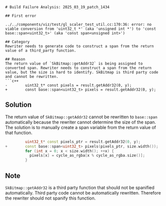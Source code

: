 ```
# Build Failure Analysis: 2025_03_19_patch_1434

## First error

../../components/viz/test/gl_scaler_test_util.cc:170:36: error: no viable conversion from 'uint32_t *' (aka 'unsigned int *') to 'const base::span<uint32_t>' (aka 'const span<unsigned int>')

## Category
Rewriter needs to generate code to construct a span from the return value of a third_party function.

## Reason
The return value of `SkBitmap::getAddr32` is being assigned to converted span. Rewriter needs to construct a span from the return value, but the size is hard to identify. SkBitmap is third party code and cannot be rewritten.
```c++
-        uint32_t* const pixels = result.getAddr32(0, y);
+        const base::span<uint32_t> pixels = result.getAddr32(0, y);
```

## Solution
The return value of `SkBitmap::getAddr32` cannot be rewritten to `base::span` automatically because the rewriter cannot determine the size of the span. The solution is to manually create a span variable from the return value of that function.

```c++
         uint32_t* const pixels_ptr = result.getAddr32(0, y);
+        const base::span<uint32_t> pixels(pixels_ptr, size.width());
         for (int x = 0; x < size.width(); ++x) {
           pixels[x] = cycle_as_rgba[x % cycle_as_rgba.size()];
         }
```

## Note
`SkBitmap::getAddr32` is a third party function that should not be spanified automatically. Third party code cannot be automatically rewritten. Therefore the rewriter should not spanify this function.